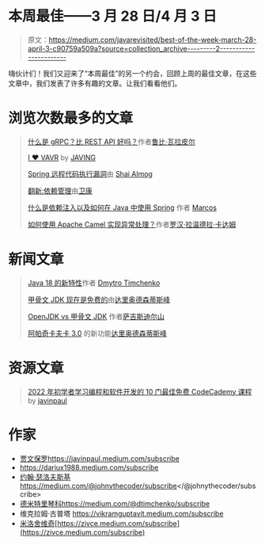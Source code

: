 # 本周最佳——3 月 28 日/4 月 3 日

> 原文：<https://medium.com/javarevisited/best-of-the-week-march-28-april-3-c90759a509a?source=collection_archive---------2----------------------->

嗨伙计们！我们又迎来了“本周最佳”的另一个约会，回顾上周的最佳文章，在这些文章中，我们发表了许多有趣的文章。让我们看看他们。

# 浏览次数最多的文章

> [什么是 gRPC？比 REST API 好吗？](/javarevisited/what-is-grpc-is-it-better-than-rest-api-58a3b7aff13a)作者[鲁比·瓦拉皮尔](https://medium.com/u/116212d41081?source=post_page-----c90759a509a--------------------------------)
> 
> [I ❤ VAVR](/javarevisited/i-vavr-940c05d5dda4) by [JAVING](https://medium.com/u/8375bf68e701?source=post_page-----c90759a509a--------------------------------)
> 
> [Spring 远程代码执行漏洞](/javarevisited/spring-remote-code-execution-vulnerability-fd5ec92e2864)由 [Shai Almog](https://medium.com/u/a8cc878ccaaa?source=post_page-----c90759a509a--------------------------------)
> 
> [翻新:依赖管理](/javarevisited/renovate-dependency-management-c1f0a9072e47)由[卫康](https://medium.com/u/f534096234c5?source=post_page-----c90759a509a--------------------------------)
> 
> [什么是依赖注入以及如何在 Java 中使用 Spring](/javarevisited/what-is-dependency-injection-and-how-to-use-it-in-java-with-spring-516a605d671e) 作者 [Marcos](https://medium.com/u/b924bbd5a18f?source=post_page-----c90759a509a--------------------------------)
> 
> [如何使用 Apache Camel 实现异常处理？](/javarevisited/how-to-implement-exception-handling-using-apache-camel-26faad831e8f)作者[罗汉·拉温德拉·卡达姆](https://medium.com/u/a1b33b7cda75?source=post_page-----c90759a509a--------------------------------)

# 新闻文章

> [Java 18 的新特性](/javarevisited/whats-new-in-java-18-4cce089de100)作者 [Dmytro Timchenko](https://medium.com/u/b2ed152fefdb?source=post_page-----c90759a509a--------------------------------)
> 
> [甲骨文 JDK 现在是免费的](/javarevisited/oracle-jdk-now-is-free-1ff0802fa5fb)由[达里奥德森蒂斯峰](https://medium.com/u/16b3e1182e6b?source=post_page-----c90759a509a--------------------------------)
> 
> [OpenJDK vs 甲骨文 JDK](/javarevisited/openjdk-vs-oracle-jdk-6219574f6dfa) 作者[萨吉斯迪尔山](https://medium.com/u/8e3c7fe382c8?source=post_page-----c90759a509a--------------------------------)
> 
> [阿帕奇卡夫卡 3.0](/javarevisited/apache-kafka-3-0-is-out-5f95f3c02f7e) 的新功能[达里奥德森蒂斯峰](https://medium.com/u/16b3e1182e6b?source=post_page-----c90759a509a--------------------------------)

# 资源文章

> [2022 年初学者学习编程和软件开发的 10 门最佳免费 CodeCademy 课程](/javarevisited/10-best-free-codecademy-courses-for-beginners-to-learn-programming-and-software-development-in-2022-a354e9a2c43e) by [javinpaul](https://medium.com/u/bb36d8439904?source=post_page-----c90759a509a--------------------------------)

# 作家

*   [贾文保罗](https://medium.com/u/bb36d8439904?source=post_page-----c90759a509a--------------------------------)https://javinpaul.medium.com/subscribe
*   https://dariux1988.medium.com/subscribe
*   [约翰·瑟洛夫斯基](https://medium.com/u/390a59d672a2?source=post_page-----c90759a509a--------------------------------)https://medium.com/@johnythecoder/subscribe</@johnythecoder/subscribe>
*   [德米特里琴科](https://medium.com/u/b2ed152fefdb?source=post_page-----c90759a509a--------------------------------)https://medium.com/@dtimchenko/subscribe
*   维克拉姆·古普塔 https://vikramguptavit.medium.com/subscribe
*   [米洛舍维奇](https://medium.com/u/3ee57b082bb?source=post_page-----c90759a509a--------------------------------)[https://zivce.medium.com/subscribe](https://zivce.medium.com/subscribe)